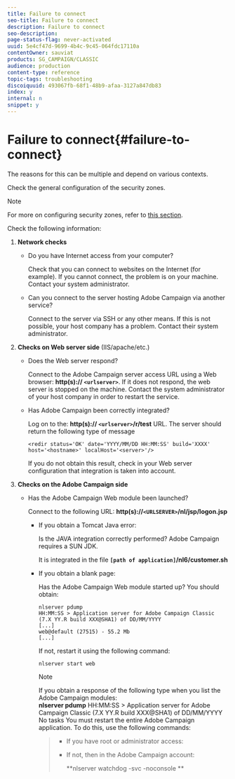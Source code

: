 ```yaml
---
title: Failure to connect
seo-title: Failure to connect
description: Failure to connect
seo-description: 
page-status-flag: never-activated
uuid: 5e4cf47d-9699-4b4c-9c45-064fdc17110a
contentOwner: sauviat
products: SG_CAMPAIGN/CLASSIC
audience: production
content-type: reference
topic-tags: troubleshooting
discoiquuid: 493067fb-68f1-48b9-afaa-3127a847db83
index: y
internal: n
snippet: y
---
```


# Failure to connect{#failure-to-connect}

The reasons for this can be multiple and depend on various contexts.

Check the general configuration of the security zones.

>[!NOTE]
>
>For more on configuring security zones, refer to [this section](../../installation/using/configuring-campaign-server.md#defining-security-zones).

Check the following information:

1. **Network checks**

    * Do you have Internet access from your computer?

      Check that you can connect to websites on the Internet (for example). If you cannot connect, the problem is on your machine. Contact your system administrator.
    
    * Can you connect to the server hosting Adobe Campaign via another service?

      Connect to the server via SSH or any other means. If this is not possible, your host company has a problem. Contact their system administrator.

1. **Checks on Web server side** (IIS/apache/etc.)

    * Does the Web server respond?

      Connect to the Adobe Campaign server access URL using a Web browser: **http(s):// `<urlserver>`**. If it does not respond, the web server is stopped on the machine. Contact the system administrator of your host company in order to restart the service.
    
    * Has Adobe Campaign been correctly integrated?

      Log on to the: **http(s):// `<urlserver>`/r/test** URL. The server should return the following type of message

      ```    
      <redir status='OK' date='YYYY/MM/DD HH:MM:SS' build='XXXX' host='<hostname>' localHost='<server>'/>
      ```    
    
      If you do not obtain this result, check in your Web server configuration that integration is taken into account.

1. **Checks on the Adobe Campaign side**

    * Has the Adobe Campaign Web module been launched?

      Connect to the following URL: **http(s)://`<URLSERVER>`/nl/jsp/logon.jsp**

        * If you obtain a Tomcat Java error:

          Is the JAVA integration correctly performed? Adobe Campaign requires a SUN JDK.

          It is integrated in the file **`[path of application]`/nl6/customer.sh**
        
        * If you obtain a blank page:

          Has the Adobe Campaign Web module started up? You should obtain:

          ```        
          nlserver pdump
          HH:MM:SS > Application server for Adobe Campaign Classic (7.X YY.R build XXX@SHA1) of DD/MM/YYYY
          [...]
          web@default (27515) - 55.2 Mb
          [...]
          ```        
        
          If not, restart it using the following command:

          ```        
          nlserver start web
          ```

          >[!NOTE]
          >
          >If you obtain a response of the following type when you list the Adobe Campaign modules:   
          >**nlserver pdump** 
          >HH:MM:SS > Application server for Adobe Campaign Classic (7.X YY.R build XXX@SHA1) of DD/MM/YYYY No tasks You must restart the entire Adobe Campaign application. To do this, use the following commands:   

          >
          >    
          >    
          >    * If you have root or administrator access: 
          >    * If not, then in the Adobe Campaign account: 
          >    
          >    
          >      **nlserver watchdog -svc -noconsole **
          >    
          >    
          >


